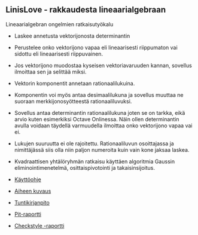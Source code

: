 ## LinisLove - rakkaudesta lineaarialgebraan
Lineaarialgebran ongelmien ratkaisutyökalu
* Laskee annetusta vektorijonosta determinantin
* Perustelee onko vektorijono vapaa eli lineaarisesti riippumaton vai sidottu eli lineaarisesti riippuvainen.
* Jos vektorijono muodostaa kyseisen vektoriavaruuden kannan, sovellus ilmoittaa sen ja selittää miksi.
* Vektorin komponentit annetaan rationaalilukuina.
* Komponentin voi myös antaa desimaalilukuna ja sovellus muuttaa ne suoraan merkkijonosyötteestä rationaaliluvuksi.
* Sovellus antaa determinantin rationaalilukuna joten se on tarkka, eikä arvio kuten esimerkiksi Octave Onlinessa. Näin ollen determinantin avulla voidaan täydellä varmuudella ilmoittaa onko vektorijono vapaa vai ei.
* Lukujen suuruutta ei ole rajoitettu. Rationaaliluvun osoittajassa ja nimittäjässä siis olla niin paljon numeroita kuin vain kone jaksaa laskea.

* Kvadraattisen yhtälöryhmän ratkaisu käyttäen algoritmia Gaussin eliminointimenetelmä, osittaispivotointi ja takaisinsijoitus.

* [Käyttöohje](dokumentaatio.kayttoohjeet.md)
* [Aiheen kuvaus](dokumentaatio/aiheenKuvausJaRakenne.md)
* [Tuntikirjanpito](dokumentaatio/tuntikirjanpito.md)
* [Pit-raportti](https://htmlpreview.github.io/?https://github.com/epicharri/linislove/blob/master/dokumentaatio/pit/201706282354/index.html)
* [Checkstyle -raportti](https://htmlpreview.github.io/?https://github.com/epicharri/linislove/blob/master/dokumentaatio/checkstyle/checkstyle.html)

